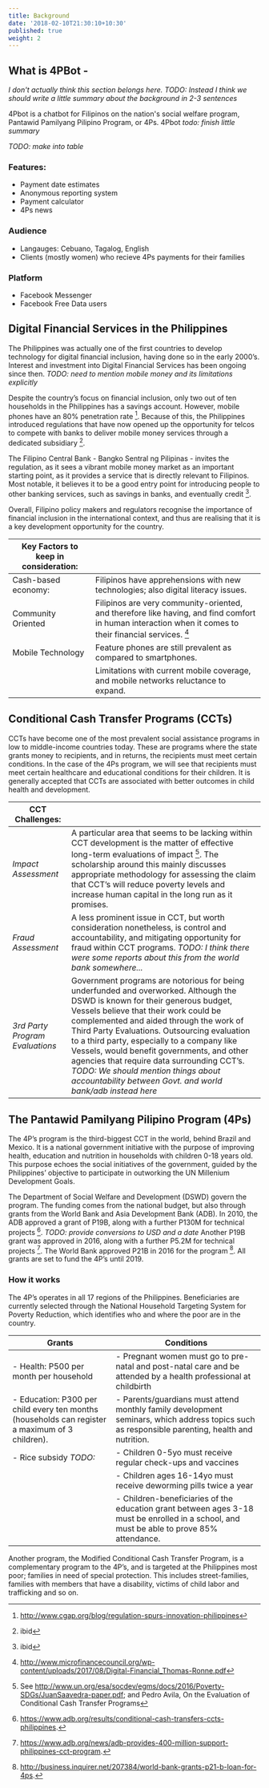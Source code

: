 ```yaml
---
title: Background
date: '2018-02-10T21:30:10+10:30'
published: true
weight: 2
---
```



## What is 4PBot -
_I don't actually think this section belongs here._
_TODO: Instead I think we should write a little summary about the background in 2-3 sentences_

4Pbot is a chatbot for Filipinos on the nation's social welfare program, Pantawid Pamilyang Pilipino Program, or 4Ps. 4Pbot _todo: finish little summary_

_TODO: make into table_

### Features:
- Payment date estimates
- Anonymous reporting system
- Payment calculator
- 4Ps news

### Audience
- Langauges: Cebuano, Tagalog, English
- Clients (mostly women) who recieve 4Ps payments for their families

### Platform
- Facebook Messenger
- Facebook Free Data users


## Digital Financial Services in the Philippines

The Philippines was actually one of the first countries to develop  technology for digital financial inclusion, having done so in the early 2000’s. Interest and investment into Digital Financial Services has been ongoing since then. _TODO: need to mention mobile money and its limitations explicitly_

Despite the country’s focus on financial inclusion, only two out of ten households in the Philippines has a savings account. However, mobile phones have an 80% penetration rate [^1]. Because of this, the Philippines introduced regulations that have now opened up the opportunity for telcos to compete with banks to deliver mobile money services through a dedicated subsidiary [^2].

The Filipino Central Bank - Bangko Sentral ng Pilipinas - invites the regulation, as it sees a vibrant mobile money market as an important starting point, as it provides a service that is directly relevant to Filipinos. Most notable, it believes it to be a good entry point for introducing people to other banking services, such as savings in banks, and eventually credit [^3].

Overall, Filipino policy makers and regulators recognise the importance of financial inclusion in the international context, and thus are realising that it is a key development opportunity for the country.

| **Key Factors to keep in consideration:**|   				   |
| ---------------------------------- |-------------------------|
| Cash-based economy:   		     | Filipinos have apprehensions with new technologies; also digital literacy issues.  |
| Community Oriented				 | Filipinos are very community-oriented, and therefore like having, and find comfort in human interaction when it comes to their financial services. [^4]|
| Mobile Technology | Feature phones are still prevalent as compared to smartphones.
| 									 | Limitations with current mobile coverage, and mobile networks reluctance to expand.     |


## Conditional Cash Transfer Programs (CCTs)

CCTs have become one of the most prevalent social assistance programs in low to middle-income countries today. These are programs where the state grants money to recipients, and in returns, the recipients must meet certain conditions. In the case of the 4Ps program, we will see that recipients must meet certain healthcare and educational conditions for their children. It is generally accepted that CCTs are associated with better outcomes in child health and development.


| **CCT Challenges:**|   				   |
| -------------------|-------------|
| _Impact Assessment_ | A particular area that seems to be lacking within CCT development is the matter of effective long-term evaluations of impact [^5]. The scholarship around this mainly discusses appropriate methodology for assessing the claim that CCT’s will reduce poverty levels and increase human capital in the long run as it promises. |
| _Fraud Assessment_ | A less prominent issue in CCT, but worth consideration nonetheless, is control and accountability, and mitigating opportunity for fraud within CCT programs. _TODO: I think there were some reports about this from the world bank somewhere..._|
| _3rd Party Program Evaluations_ | Government programs are notorious for being underfunded and overworked. Although the DSWD is known for their generous budget, Vessels believe that their work could be complemented and aided through the work of Third Party Evaluations. Outsourcing evaluation to a third party, especially to a company like Vessels, would benefit governments, and other agencies that require data surrounding CCT’s. _TODO: We should mention things about accountability between Govt. and world bank/adb instead here_ |

## The Pantawid Pamilyang Pilipino Program (4Ps)

The 4P’s program is the third-biggest CCT in the world, behind Brazil and Mexico. It is a national government initiative with the purpose of improving health, education and nutrition in households with children 0-18 years old. This purpose echoes the social initiatives of the government, guided by the Philippines’ objective to participate in outworking the UN Millenium Development Goals.

The Department of Social Welfare and Development (DSWD) govern the program. The funding comes from the national budget, but also through grants from the World Bank and Asia Development Bank (ADB). In 2010, the ADB approved a grant of P19B, along with a further P130M for technical projects [^6]. _TODO: provide conversions to USD and a date_ Another P19B grant was approved in 2016, along with a further P5.2M for technical projects [^7]. The World Bank approved P21B in 2016 for the program [^8]. All grants are set to fund the 4P’s until 2019.


### How it works

The 4P’s operates in all 17 regions of the Philippines. Beneficiaries are currently selected through the National Household Targeting System for Poverty Reduction, which identifies who and where the poor are in the country.


|**Grants**|**Conditions**|
| -------------------|---|
| - Health: P500 per month per household | - Pregnant women must go to pre-natal and post-natal care and be attended by a health professional at childbirth|
| - Education: P300 per child every ten months (households can register a maximum of 3 children).| - Parents/guardians must attend monthly family development seminars, which address topics such as responsible parenting, health and nutrition. |
|- Rice subsidy _TODO:_ | - Children 0-5yo must receive regular check-ups and vaccines|
| | - Children ages 16-14yo must receive deworming pills twice a year |
| |- Children-beneficiaries of the education grant between ages 3-18 must be enrolled in a school, and must be able to prove 85% attendance. |


Another program, the Modified Conditional Cash Transfer Program, is a complementary program to the 4P’s, and is targeted at the Philippines most poor; families in need of special protection. This includes street-families, families with members that have a disability, victims of child labor and trafficking and so on.


[^1]: http://www.cgap.org/blog/regulation-spurs-innovation-philippines
[^2]: ibid
[^3]: ibid
[^4]: http://www.microfinancecouncil.org/wp-content/uploads/2017/08/Digital-Financial_Thomas-Ronne.pdf
[^5]: See http://www.un.org/esa/socdev/egms/docs/2016/Poverty-SDGs/JuanSaavedra-paper.pdf; and Pedro Avila, On the Evaluation of Conditional Cash Transfer Programs
[^6]: https://www.adb.org/results/conditional-cash-transfers-ccts-philippines.
[^7]: https://www.adb.org/news/adb-provides-400-million-support-philippines-cct-program.
[^8]: http://business.inquirer.net/207384/world-bank-grants-p21-b-loan-for-4ps.
